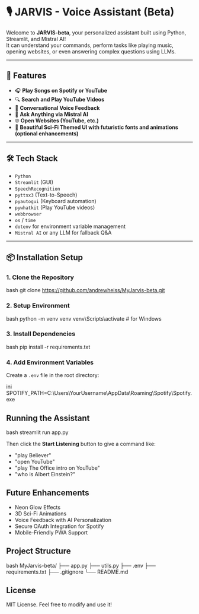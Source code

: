# 🎙️ JARVIS - Voice Assistant (Beta)

Welcome to **JARVIS-beta**, your personalized assistant built using Python, Streamlit, and Mistral AI!  
It can understand your commands, perform tasks like playing music, opening websites, or even answering complex questions using LLMs.

---

## 🚀 Features

- 🎧 **Play Songs on Spotify or YouTube**
- 🔍 **Search and Play YouTube Videos**
- 📢 **Conversational Voice Feedback**
- 🧠 **Ask Anything via Mistral AI**
- 🌐 **Open Websites (YouTube, etc.)**
- 🎨 **Beautiful Sci-Fi Themed UI with futuristic fonts and animations (optional enhancements)**

---

## 🛠️ Tech Stack

- `Python`
- `Streamlit` (GUI)
- `SpeechRecognition`
- `pyttsx3` (Text-to-Speech)
- `pyautogui` (Keyboard automation)
- `pywhatkit` (Play YouTube videos)
- `webbrowser`
- `os` / `time`
- `dotenv` for environment variable management
- `Mistral AI` or any LLM for fallback Q&A

---

## 📦 Installation Setup

### 1. Clone the Repository

bash
git clone https://github.com/andrewheiss/MyJarvis-beta.git

### 2. Setup Environment

bash
python -m venv venv
venv\Scripts\activate   # for Windows

### 3. Install Dependencies

bash
pip install -r requirements.txt

### 4. Add Environment Variables

Create a `.env` file in the root directory:

ini
SPOTIFY_PATH=C:\\Users\\YourUsername\\AppData\\Roaming\\Spotify\\Spotify.exe

## Running the Assistant

bash
streamlit run app.py

Then click the **Start Listening** button to give a command like:

* "play Believer"
* "open YouTube"
* "play The Office intro on YouTube"
* "who is Albert Einstein?"

## Future Enhancements

* Neon Glow Effects
* 3D Sci-Fi Animations
* Voice Feedback with AI Personalization
* Secure OAuth Integration for Spotify
* Mobile-Friendly PWA Support

## Project Structure

bash
MyJarvis-beta/
├── app.py
├── utils.py
├── .env
├── requirements.txt
├── .gitignore
└── README.md

## License

MIT License. Feel free to modify and use it!

